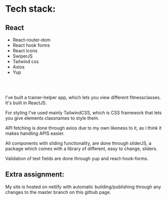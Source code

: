 # Tech stack:

## React
* React-router-dom
* React hook forms
* React Icons
* SwiperJS
* Tailwind css
* Axios
* Yup

<br>
<br>


I've built a trainer-helper app, which lets you view different fitnessclasses. It's built in ReactJS.

For styling I've used mainly TailwindCSS, which is CSS framework that lets you give elements classnames to style them.

API fetching is done through axios due to my own likeness to it, as i think it makes handling APIS easier.

All components with sliding functionality, are done through sliderJS, a package which comes with a library of different, easy to change, sliders.

Validation of text fields are done through yup and react-hook-forms.

## Extra assignment:

My site is hosted on netlify with automatic building/publishing through any changes to the master branch on this github page.
